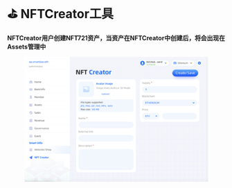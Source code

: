 # ⛳ NFTCreator工具

**NFTCreator用户创建NFT721资产，当资产在NFTCreator中创建后，将会出现在Assets管理中**&#x20;

<figure><img src="../.gitbook/assets/image (3) (2).png" alt=""><figcaption></figcaption></figure>
